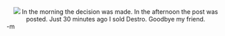 <center><img src="http://www.zdnet.co.uk/i/z/rv/2003/06/g5-250x200.jpg" />
In the morning the decision was made.
In the afternoon the post was posted.
Just 30 minutes ago I sold Destro.
Goodbye my friend.
</center>
-m